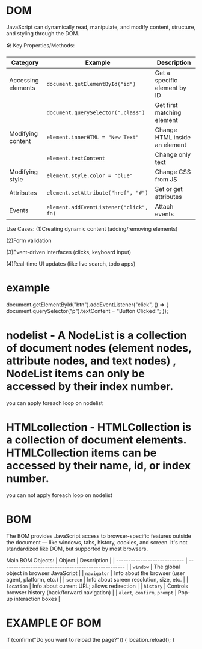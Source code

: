 
# DOM
JavaScript can dynamically read, manipulate, and modify content, structure, and styling through the DOM.

🛠️ Key Properties/Methods:

| Category           | Example                                 | Description                   |
| ------------------ | --------------------------------------- | ----------------------------- |
| Accessing elements | `document.getElementById("id")`         | Get a specific element by ID  |
|                    | `document.querySelector(".class")`      | Get first matching element    |
| Modifying content  | `element.innerHTML = "New Text"`        | Change HTML inside an element |
|                    | `element.textContent`                   | Change only text              |
| Modifying style    | `element.style.color = "blue"`          | Change CSS from JS            |
| Attributes         | `element.setAttribute("href", "#")`     | Set or get attributes         |
| Events             | `element.addEventListener("click", fn)` | Attach events                 |


Use Cases:
(1)Creating dynamic content (adding/removing elements)

(2)Form validation

(3)Event-driven interfaces (clicks, keyboard input)

(4)Real-time UI updates (like live search, todo apps)
# example
document.getElementById("btn").addEventListener("click", () => {
  document.querySelector("p").textContent = "Button Clicked!";
});

# nodelist - A NodeList is a collection of document nodes (element nodes, attribute nodes, and text nodes) , NodeList items can only be accessed by their index number.
you can apply foreach loop on nodelist

# HTMLcollection - HTMLCollection is a collection of document elements. HTMLCollection items can be accessed by their name, id, or index number.
you can not apply foreach loop on nodelist


# BOM
The BOM provides JavaScript access to browser-specific features outside the document — like windows, tabs, history, cookies, and screen. It's not standardized like DOM, but supported by most browsers.


Main BOM Objects:
| Object                       | Description                                         |
| ---------------------------- | --------------------------------------------------- |
| `window`                     | The global object in browser JavaScript             |
| `navigator`                  | Info about the browser (user agent, platform, etc.) |
| `screen`                     | Info about screen resolution, size, etc.            |
| `location`                   | Info about current URL; allows redirection          |
| `history`                    | Controls browser history (back/forward navigation)  |
| `alert`, `confirm`, `prompt` | Pop-up interaction boxes                            |

# EXAMPLE OF BOM
if (confirm("Do you want to reload the page?")) {
  location.reload();
}

